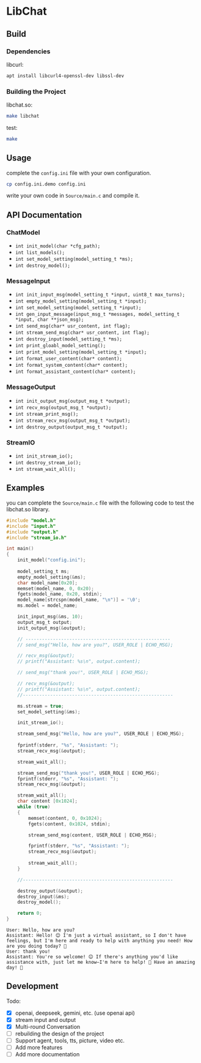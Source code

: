 # LibChat

## Build

### Dependencies

libcurl:

```sh
apt install libcurl4-openssl-dev libssl-dev
```

### Building the Project

libchat.so:

```sh
make libchat
```

test:

```sh
make
```

## Usage

complete the `config.ini` file with your own configuration.

```sh
cp config.ini.demo config.ini
```

write your own code in `Source/main.c` and compile it.

## API Documentation

### ChatModel

* `int init_model(char *cfg_path);`
* `int list_models();`
* `int set_model_setting(model_setting_t *ms);`
* `int destroy_model();`

### MessageInput

* `int init_input_msg(model_setting_t *input, uint8_t max_turns);`
* `int empty_model_setting(model_setting_t *input);`
* `int set_model_setting(model_setting_t *input);`
* `int gen_input_message(input_msg_t *messages, model_setting_t *input, char **json_msg);`
* `int send_msg(char* usr_content, int flag);`
* `int stream_send_msg(char* usr_content, int flag);`
* `int destroy_input(model_setting_t *ms);`
* `int print_gloabl_model_setting();`
* `int print_model_setting(model_setting_t *input);`
* `int format_user_content(char* content);`
* `int format_system_content(char* content);`
* `int format_assistant_content(char* content);`

### MessageOutput

* `int init_output_msg(output_msg_t *output);`
* `int recv_msg(output_msg_t *output);`
* `int stream_print_msg();`
* `int stream_recv_msg(output_msg_t *output);`
* `int destroy_output(output_msg_t *output);`

### StreamIO

* `int init_stream_io();`
* `int destroy_stream_io();`
* `int stream_wait_all();`

## Examples

you can complete the `Source/main.c` file with the following code to test the libchat.so library.

```c
#include "model.h"
#include "input.h"
#include "output.h"
#include "stream_io.h"

int main()
{
    init_model("config.ini");
    
    model_setting_t ms;
    empty_model_setting(&ms);
    char model_name[0x20];
    memset(model_name, 0, 0x20);
    fgets(model_name, 0x20, stdin);
    model_name[strcspn(model_name, "\n")] = '\0';
    ms.model = model_name;

    init_input_msg(&ms, 10);
    output_msg_t output;
    init_output_msg(&output);

    // -----------------------------------------------------
    // send_msg("Hello, how are you?", USER_ROLE | ECHO_MSG);

    // recv_msg(&output);
    // printf("Assistant: %s\n", output.content);

    // send_msg("thank you!", USER_ROLE | ECHO_MSG);

    // recv_msg(&output);
    // printf("Assistant: %s\n", output.content);
    //-------------------------------------------------------

    ms.stream = true;
    set_model_setting(&ms);

    init_stream_io();

    stream_send_msg("Hello, how are you?", USER_ROLE | ECHO_MSG);
    
    fprintf(stderr, "%s", "Assistant: ");
    stream_recv_msg(&output);

    stream_wait_all();

    stream_send_msg("thank you!", USER_ROLE | ECHO_MSG);
    fprintf(stderr, "%s", "Assistant: ");
    stream_recv_msg(&output);

    stream_wait_all();
    char content [0x1024];
    while (true)
    {
        memset(content, 0, 0x1024);
        fgets(content, 0x1024, stdin);

        stream_send_msg(content, USER_ROLE | ECHO_MSG);

        fprintf(stderr, "%s", "Assistant: ");
        stream_recv_msg(&output);
    
        stream_wait_all();
    }

    //-------------------------------------------------------

    destroy_output(&output);
    destroy_input(&ms);
    destroy_model();

    return 0;
}
```

```output
User: Hello, how are you?
Assistant: Hello! 😊 I'm just a virtual assistant, so I don't have feelings, but I'm here and ready to help with anything you need! How are you doing today? 🌟
User: thank you!
Assistant: You're so welcome! 😊 If there's anything you'd like assistance with, just let me know—I'm here to help! 🌟 Have an amazing day! 🚀
```

## Development

Todo:

* [x] openai, deepseek, gemini, etc. (use openai api)
* [x] stream input and output
* [x] Multi-round Conversation
* [ ] rebuilding the design of the project
* [ ] Support agent, tools, tts, picture, video etc.
* [ ] Add more features
* [ ] Add more documentation
